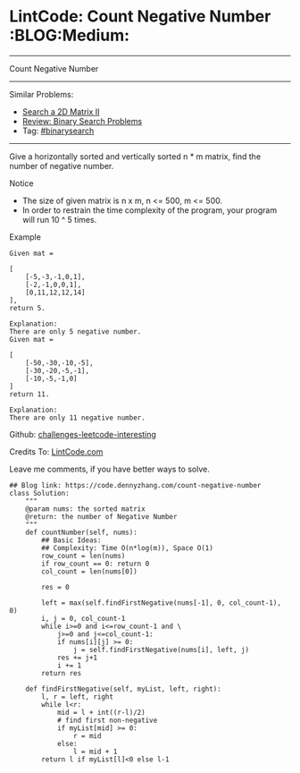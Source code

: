 # LintCode: Count Negative Number     :BLOG:Medium:


---

Count Negative Number  

---

Similar Problems:  
-   [Search a 2D Matrix II](https://code.dennyzhang.com/search-a-2d-matrix-ii)
-   [Review: Binary Search Problems](https://code.dennyzhang.com/review-binarysearch)
-   Tag: [#binarysearch](https://code.dennyzhang.com/tag/binarysearch)

---

Give a horizontally sorted and vertically sorted n \* m matrix, find the number of negative number.  

Notice  
-   The size of given matrix is n x m, n <= 500, m <= 500.
-   In order to restrain the time complexity of the program, your program will run 10 ^ 5 times.

Example  

    Given mat =
    
    [
        [-5,-3,-1,0,1],
        [-2,-1,0,0,1],
        [0,11,12,12,14]
    ],
    return 5.

    Explanation:
    There are only 5 negative number.
    Given mat =
    
    [
        [-50,-30,-10,-5],
        [-30,-20,-5,-1],
        [-10,-5,-1,0]
    ]
    return 11.
    
    Explanation:
    There are only 11 negative number.

Github: [challenges-leetcode-interesting](https://github.com/DennyZhang/challenges-leetcode-interesting/tree/master/count-negative-number)  

Credits To: [LintCode.com](http://www.lintcode.com/en/problem/count-negative-number/)  

Leave me comments, if you have better ways to solve.  

    ## Blog link: https://code.dennyzhang.com/count-negative-number
    class Solution:
        """
        @param nums: the sorted matrix
        @return: the number of Negative Number
        """
        def countNumber(self, nums):
            ## Basic Ideas:
            ## Complexity: Time O(n*log(m)), Space O(1)
            row_count = len(nums)
            if row_count == 0: return 0
            col_count = len(nums[0])
    
            res = 0
    
            left = max(self.findFirstNegative(nums[-1], 0, col_count-1), 0)
            i, j = 0, col_count-1
            while i>=0 and i<=row_count-1 and \
                j>=0 and j<=col_count-1:
                if nums[i][j] >= 0:
                    j = self.findFirstNegative(nums[i], left, j)
                res += j+1
                i += 1
            return res
    
        def findFirstNegative(self, myList, left, right):
            l, r = left, right
            while l<r:
                mid = l + int((r-l)/2)
                # find first non-negative
                if myList[mid] >= 0:
                    r = mid
                else:
                    l = mid + 1
            return l if myList[l]<0 else l-1